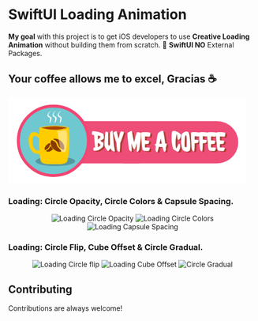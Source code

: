 # SwiftUI Loading Animation

<strong>My goal</strong> with this project is to get iOS developers to use <strong>Creative Loading Animation</strong> without building them from scratch. 💯 <strong>SwiftUI NO</strong> External Packages.

## Your coffee allows me to excel, Gracias ☕

<a href="https://www.buymeacoffee.com/adamkif" target="_blank" rel="noopener noreferrer"><img src="https://github.com/adam-kif/SwiftUI-Loading-Animation/blob/main/Screenshot/BuyMeACoffee.png" alt="Buy Me A Coffee" /></a>

### Loading: Circle Opacity, Circle Colors & Capsule Spacing.
<div align="center" width="100%">
 <img width="30%" src="https://github.com/adamkif/SwiftUI-Loading-Animation/blob/main/Screenshot/LoadingCircleOpacity.gif"
      alt="Loading Circle Opacity">
 <img width="30%" src="https://github.com/adamkif/SwiftUI-Loading-Animation/blob/main/Screenshot/LoadingCircleColors.gif"
      alt="Loading Circle Colors">
 <img width="30%" src="https://github.com/adamkif/SwiftUI-Loading-Animation/blob/main/Screenshot/LoadingCapsuleSpacing.gif"
      alt="Loading Capsule Spacing">
</div>

### Loading: Circle Flip, Cube Offset & Circle Gradual.
<div align="center" width="100%">
  <img width="30%" src="https://github.com/adamkif/SwiftUI-Loading-Animation/blob/main/Screenshot/LoadingCircleFlip.gif"
      alt="Loading Circle flip">
 <img width="30%" src="https://github.com/adamkif/SwiftUI-Loading-Animation/blob/main/Screenshot/LoadingCubeOffset.gif"  
      alt="Loading Cube Offset">
 <img width="30%" src="https://github.com/adamkif/SwiftUI-Loading-Animation/blob/main/Screenshot/LoadingCircleGradual.gif"
      alt="Circle Gradual">
</div>

## Contributing

Contributions are always welcome!

